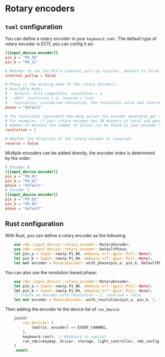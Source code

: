 # Rotary encoders

## `toml` configuration

You can define a rotary encoder in your `keyboard.toml`. The default type of rotary encoder is EC11, you can config it as:

```toml
[[input_device.encoder]]
pin_a = "P0_30"
pin_b = "P0_31"

# Whether to use the MCU's internal pull-up resistor, default to false
internal_pullup = false

# Phase is the working mode of the rotary encoders.
# Available mode:
# - default: EC11 compatible, resolution = 1
# - e8h7: resolution = 2, reverse = true
# - resolution: customized resolution, the resolution value and reverse should be specified later
phase = "default"

# The resolution represents how many pulses the encoder generates per detent.
# For examples, if your rotary encoder has 30 detents in total and generates 15 pulses per 360 degree rotation, then the resolution = 30/15 = 2.
# Number of detents and number of pulses can be found in your encoder's datasheet
resolution = 2

# Whether the direction of the rotary encoder is reversed.
reverse = false
```

Multiple encoders can be added directly, the encoder index is determined by the order:

```toml
# Encoder 0
[[input_device.encoder]]
pin_a = "P0_01"
pin_b = "P0_02"
phase = "default"
# Encoder 1
[[input_device.encoder]]
pin_a = "P0_03"
pin_b = "P0_04"
phase = "default"
```

## Rust configuration

With Rust, you can define a rotary encoder as the following:

```rust
    use rmk::input_device::rotary_encoder::RotaryEncoder;
    use rmk::input_device::rotary_encoder::DefaultPhase;
    let pin_a = Input::new(p.P1_06, embassy_nrf::gpio::Pull::None);
    let pin_b = Input::new(p.P1_04, embassy_nrf::gpio::Pull::None);
    let mut encoder = RotaryEncoder::with_phase(pin_a, pin_b, DefaultPhase, encoder_id);
```

You can also use the resolution based phase:

```rust
    use rmk::input_device::rotary_encoder::RotaryEncoder;
    let pin_a = Input::new(p.P1_06, embassy_nrf::gpio::Pull::None);
    let pin_b = Input::new(p.P1_04, embassy_nrf::gpio::Pull::None);
    // Create an encoder with resolution = 2, reversed = false
    let mut encoder = RotaryEncoder::with_resolution(pin_a, pin_b, 2, false, encoder_id)
```

Then adding the encoder to the device list of `run_device`.

```rust
    join3(
        run_devices! (
            (matrix, encoder) => EVENT_CHANNEL,
        ),
        keyboard.run(), // Keyboard is special
        run_rmk(&keymap, driver, storage, light_controller, rmk_config, sd),
    )
    .await;
```
